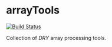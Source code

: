 # arrayTools

[![Build Status](https://travis-ci.org/bpostlethwaite/arraytools.svg?branch=master)](https://travis-ci.org/bpostlethwaite/arraytools)

Collection of _DRY_ array processing tools.
